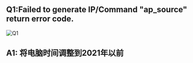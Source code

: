 ## Q1:Failed to generate IP/Command "ap_source" return error code.
![Q1](https://img-blog.csdnimg.cn/844d43575f5148ae82b7db65a7278a71.png)
## A1: 将电脑时间调整到2021年以前
